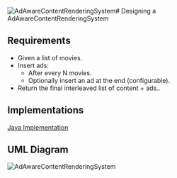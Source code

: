 ![AdAwareContentRenderingSystem](https://github.com/user-attachments/assets/cb31eabb-6e44-40b4-b070-c1bdfb88ec12)# Designing a AdAwareContentRenderingSystem
## Requirements
* Given a list of movies. 
* Insert ads: 
  * After every N movies. 
  * Optionally insert an ad at the end (configurable). 
* Return the final interleaved list of content + ads..
## Implementations
[Java Implementation ](https://github.com/darshna22/Low-Level-Design-Problems/tree/main/src/main/kotlin/LLD_AdAwareContentRenderingSystem)

## UML Diagram
![AdAwareContentRenderingSystem](https://github.com/user-attachments/assets/ca430b40-6018-4bc4-8c43-3394e02f8922)

